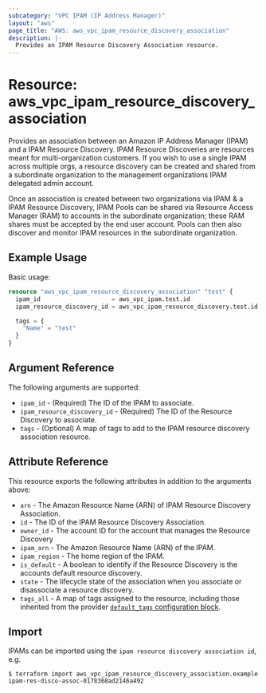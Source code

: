 ```yaml
---
subcategory: "VPC IPAM (IP Address Manager)"
layout: "aws"
page_title: "AWS: aws_vpc_ipam_resource_discovery_association"
description: |-
  Provides an IPAM Resource Discovery Association resource.
---
```


# Resource: aws_vpc_ipam_resource_discovery_association

Provides an association between an Amazon IP Address Manager (IPAM) and a IPAM Resource Discovery. IPAM Resource Discoveries are resources meant for multi-organization customers. If you wish to use a single IPAM across multiple orgs, a resource discovery can be created and shared from a subordinate organization to the management organizations IPAM delegated admin account.

Once an association is created between two organizations via IPAM & a IPAM Resource Discovery, IPAM Pools can be shared via Resource Access Manager (RAM) to accounts in the subordinate organization; these RAM shares must be accepted by the end user account. Pools can then also discover and monitor IPAM resources in the subordinate organization.

## Example Usage

Basic usage:

```terraform
resource "aws_vpc_ipam_resource_discovery_association" "test" {
  ipam_id                    = aws_vpc_ipam.test.id
  ipam_resource_discovery_id = aws_vpc_ipam_resource_discovery.test.id

  tags = {
    "Name" = "test"
  }
}
```

## Argument Reference

The following arguments are supported:

* `ipam_id` - (Required) The ID of the IPAM to associate.
* `ipam_resource_discovery_id` - (Required) The ID of the Resource Discovery to associate.
* `tags` - (Optional) A map of tags to add to the IPAM resource discovery association resource.

## Attribute Reference

This resource exports the following attributes in addition to the arguments above:

* `arn` - The Amazon Resource Name (ARN) of IPAM Resource Discovery Association.
* `id` - The ID of the IPAM Resource Discovery Association.
* `owner_id` - The account ID for the account that manages the Resource Discovery
* `ipam_arn` - The Amazon Resource Name (ARN) of the IPAM.
* `ipam_region` - The home region of the IPAM.
* `is_default` - A boolean to identify if the Resource Discovery is the accounts default resource discovery.
* `state` - The lifecycle state of the association when you associate or disassociate a resource discovery.
* `tags_all` - A map of tags assigned to the resource, including those inherited from the provider [`default_tags` configuration block](https://registry.terraform.io/providers/hashicorp/aws/latest/docs#default_tags-configuration-block).

## Import

IPAMs can be imported using the `ipam resource discovery association id`, e.g.

```
$ terraform import aws_vpc_ipam_resource_discovery_association.example ipam-res-disco-assoc-0178368ad2146a492
```
